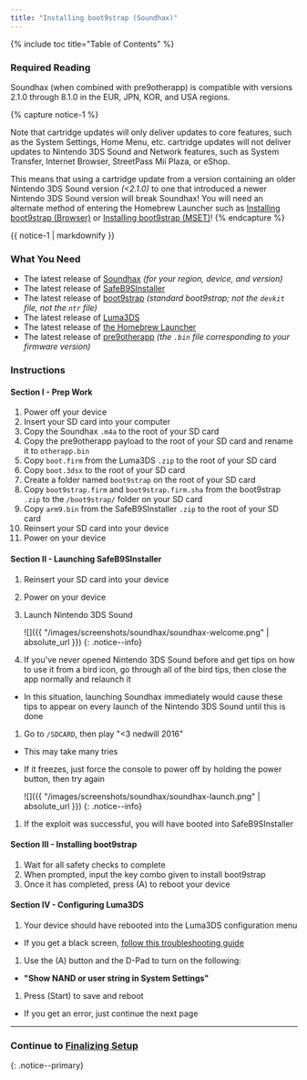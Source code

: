 ```yaml
---
title: "Installing boot9strap (Soundhax)"
---
```


{% include toc title="Table of Contents" %}

### Required Reading

Soundhax (when combined with pre9otherapp) is compatible with versions 2.1.0 through 8.1.0 in the EUR, JPN, KOR, and USA regions.

{% capture notice-1 %}

Note that cartridge updates will only deliver updates to core features, such as the System Settings, Home Menu, etc. cartridge updates will not deliver updates to Nintendo 3DS Sound and Network features, such as System Transfer, Internet Browser, StreetPass Mii Plaza, or eShop.

This means that using a cartridge update from a version containing an older Nintendo 3DS Sound version *(<2.1.0)* to one that introduced a newer Nintendo 3DS Sound version will break Soundhax! You will need an alternate method of entering the Homebrew Launcher such as [Installing boot9strap (Browser)](installing-boot9strap-(browser)) or [Installing boot9strap (MSET)](installing-boot9strap-(mset))!
{% endcapture %}

<div class="notice--warning">{{ notice-1 | markdownify }}</div>

### What You Need

* The latest release of [Soundhax](http://soundhax.com) *(for your region, device, and version)*
* The latest release of [SafeB9SInstaller](https://github.com/d0k3/SafeB9SInstaller/releases/latest)
* The latest release of [boot9strap](https://github.com/SciresM/boot9strap/releases/latest) *(standard boot9strap; not the `devkit` file, not the `ntr` file)*
* The latest release of [Luma3DS](https://github.com/AuroraWright/Luma3DS/releases/latest)
* The latest release of [the Homebrew Launcher](https://github.com/fincs/new-hbmenu/releases/latest)
* The latest release of [pre9otherapp](https://github.com/Pirater12/otherapp/releases/latest) *(the `.bin` file corresponding to your firmware version)*

### Instructions

#### Section I - Prep Work

1. Power off your device
1. Insert your SD card into your computer
1. Copy the Soundhax `.m4a` to the root of your SD card
1. Copy the pre9otherapp payload to the root of your SD card and rename it to `otherapp.bin`
1. Copy `boot.firm` from the Luma3DS `.zip` to the root of your SD card
1. Copy `boot.3dsx` to the root of your SD card
1. Create a folder named `boot9strap` on the root of your SD card
1. Copy `boot9strap.firm` and `boot9strap.firm.sha` from the boot9strap `.zip` to the `/boot9strap/` folder on your SD card
1. Copy `arm9.bin` from the SafeB9SInstaller `.zip` to the root of your SD card
1. Reinsert your SD card into your device
1. Power on your device

#### Section II - Launching SafeB9SInstaller

1. Reinsert your SD card into your device
1. Power on your device
1. Launch Nintendo 3DS Sound

    ![]({{ "/images/screenshots/soundhax/soundhax-welcome.png" | absolute_url }})
    {: .notice--info}

1. If you've never opened Nintendo 3DS Sound before and get tips on how to use it from a bird icon, go through all of the bird tips, then close the app normally and relaunch it
  + In this situation, launching Soundhax immediately would cause these tips to appear on every launch of the Nintendo 3DS Sound until this is done
1. Go to `/SDCARD`, then play "<3 nedwill 2016"
  + This may take many tries
  + If it freezes, just force the console to power off by holding the power button, then try again

    ![]({{ "/images/screenshots/soundhax/soundhax-launch.png" | absolute_url }})
    {: .notice--info}

1. If the exploit was successful, you will have booted into SafeB9SInstaller

#### Section III - Installing boot9strap

1. Wait for all safety checks to complete
1. When prompted, input the key combo given to install boot9strap
1. Once it has completed, press (A) to reboot your device

#### Section IV - Configuring Luma3DS

1. Your device should have rebooted into the Luma3DS configuration menu
  + If you get a black screen, [follow this troubleshooting guide](troubleshooting#black-screen-on-sysnand-boot-after-installing-boot9strap)
1. Use the (A) button and the D-Pad to turn on the following:
  + **"Show NAND or user string in System Settings"**
1. Press (Start) to save and reboot
  + If you get an error, just continue the next page

___

### Continue to [Finalizing Setup](finalizing-setup)
{: .notice--primary}
